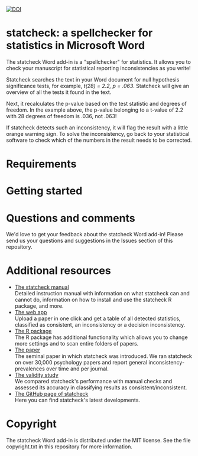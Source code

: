 [![DOI](https://zenodo.org/badge/264169562.svg)](https://zenodo.org/badge/latestdoi/264169562)

# statcheck: a spellchecker for statistics in Microsoft Word
The statcheck Word add-in is a "spellchecker" for statistics. It allows you to 
check your manuscript for statistical reporting inconsistencies as you write!

Statcheck searches the text in your Word document for null hypothesis 
significance tests, for example, *t(28) = 2.2, p = .063*. Statcheck will give
an overview of all the tests it found in the text.

Next, it recalculates the p-value based on the test statistic and degrees of 
freedom. In the example above, the p-value belonging to a t-value of 2.2 with 28
degrees of freedom is .036, not .063!

If statcheck detects such an inconsistency, it will flag the result with a 
little orange warning sign. To solve the inconsistency, go back to your
statistical software to check which of the numbers in the result needs to be
corrected.

# Requirements

# Getting started

# Questions and comments
We'd love to get your feedback about the statcheck Word add-in! Please send us 
your questions and suggestions in the Issues section of this repository.

# Additional resources
* [The statcheck manual](https://rpubs.com/michelenuijten/statcheckmanual) 
<br> Detailed instruction manual with information on what statcheck can and 
    cannot do, information on how to install and use the statcheck R package, 
    and more.
* [The web app](http://statcheck.io)
<br> Upload a paper in one click and get a table of all detected statistics, 
    classified as consistent, an inconsistency or a decision inconsistency.
* [The R package](http://cran.r-project.org/web/packages/statcheck/)
<br> The R package has additional functionality which allows you to change more 
    settings and to scan entire folders of papers.
* [The paper](https://doi.org/10.3758/s13428-015-0664-2)
<br> The seminal paper in which statcheck was introduced. We ran statcheck on 
    over 30,000 psychology papers and report general inconsistency-prevalences 
    over time and per journal.
* [The validity study](https://psyarxiv.com/tcxaj/)
<br> We compared statcheck's performance with manual checks and assessed its 
    accuracy in classifying results as consistent/inconsistent.
* [The GitHub page of statcheck](https://github.com/MicheleNuijten/statcheck)
<br> Here you can find statcheck's latest developments.

# Copyright
The statcheck Word add-in is distributed under the MIT license. See the file
copyright.txt in this repository for more information.